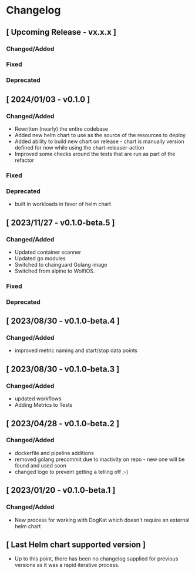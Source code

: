 # Changelog

## [ Upcoming Release - vx.x.x ]

### Changed/Added

### Fixed

### Deprecated

## [ 2024/01/03 - v0.1.0 ]

### Changed/Added
* Rewritten (nearly) the entire codebase
* Added new helm chart to use as the source of the resources to deploy
* Added ability to build new chart on release - chart is manually version defined for now while using the chart-releaser-action
* Improved some checks around the tests that are run as part of the refactor

### Fixed

### Deprecated
* built in workloads in favor of helm chart

## [ 2023/11/27 - v0.1.0-beta.5 ]

### Changed/Added
* Updated container scanner
* Updated go modules
* Switched to chainguard Golang image
* Switched from alpine to WolfiOS.

### Fixed

### Deprecated

## [ 2023/08/30 - v0.1.0-beta.4 ]

### Changed/Added

* improved metric naming and start/stop data points

## [ 2023/08/30 - v0.1.0-beta.3 ]

### Changed/Added

* updated workflows
* Adding Metrics to Tests

## [ 2023/04/28 - v0.1.0-beta.2 ]

### Changed/Added

* dockerfile and pipeline additions
* removed golang precommit due to inactivity on repo - new one will be found and used soon
* changed logo to prevent getting a telling off ;-)

## [ 2023/01/20 - v0.1.0-beta.1 ]

### Changed/Added

* New process for working with DogKat which doesn't require an external helm chart

## [ Last Helm chart supported version ]

* Up to this point, there has been no changelog supplied for previous versions as it was a rapid iterative process.
